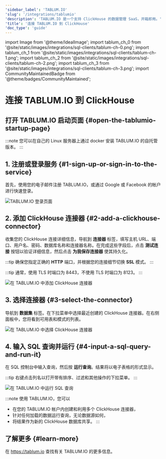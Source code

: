 ```yaml
---
'sidebar_label': 'TABLUM.IO'
'slug': '/integrations/tablumio'
'description': 'TABLUM.IO 是一个支持 ClickHouse 的数据管理 SaaS，开箱即用。'
'title': '连接 TABLUM.IO 到 ClickHouse'
'doc_type': 'guide'
---
```


import Image from '@theme/IdealImage';
import tablum_ch_0 from '@site/static/images/integrations/sql-clients/tablum-ch-0.png';
import tablum_ch_1 from '@site/static/images/integrations/sql-clients/tablum-ch-1.png';
import tablum_ch_2 from '@site/static/images/integrations/sql-clients/tablum-ch-2.png';
import tablum_ch_3 from '@site/static/images/integrations/sql-clients/tablum-ch-3.png';
import CommunityMaintainedBadge from '@theme/badges/CommunityMaintained';


# 连接 TABLUM.IO 到 ClickHouse

<CommunityMaintainedBadge/>

## 打开 TABLUM.IO 启动页面 {#open-the-tablumio-startup-page}

:::note
  您可以在自己的 Linux 服务器上通过 docker 安装 TABLUM.IO 的自托管版本。
:::

## 1. 注册或登录服务 {#1-sign-up-or-sign-in-to-the-service}

  首先，使用您的电子邮件注册 TABLUM.IO，或通过 Google 或 Facebook 的帐户进行快速登录。

<Image img={tablum_ch_0} size="md" border alt="TABLUM.IO 登录页面" />

## 2. 添加 ClickHouse 连接器 {#2-add-a-clickhouse-connector}

收集您的 ClickHouse 连接详细信息，导航到 **连接器** 标签，填写主机 URL、端口、用户名、密码、数据库名称和连接器名称。在完成这些字段后，点击 **测试连接** 按钮以验证详细信息，然后点击 **为我保存连接器** 使其持久化。

:::tip
确保您指定正确的 **HTTP** 端口，并根据您的连接细节切换 **SSL** 模式。
:::

:::tip
通常，使用 TLS 时端口为 8443，不使用 TLS 时端口为 8123。
:::

<Image img={tablum_ch_1} size="lg" border alt="在 TABLUM.IO 中添加 ClickHouse 连接器" />

## 3. 选择连接器 {#3-select-the-connector}

导航到 **数据集** 标签。在下拉菜单中选择最近创建的 ClickHouse 连接器。在右侧面板中，您将看到可用表和模式的列表。

<Image img={tablum_ch_2} size="lg" border alt="在 TABLUM.IO 中选择 ClickHouse 连接器" />

## 4. 输入 SQL 查询并运行 {#4-input-a-sql-query-and-run-it}

在 SQL 控制台中输入查询，然后按 **运行查询**。结果将以电子表格的形式显示。

:::tip
右键点击列名以打开带有排序、过滤和其他操作的下拉菜单。
:::

<Image img={tablum_ch_3} size="lg" border alt="在 TABLUM.IO 中运行 SQL 查询" />

:::note
使用 TABLUM.IO，您可以
* 在您的 TABLUM.IO 帐户内创建和利用多个 ClickHouse 连接器，
* 针对任何加载的数据运行查询，无论数据源如何，
* 将结果作为新的 ClickHouse 数据库共享。
:::

## 了解更多 {#learn-more}

在 https://tablum.io 查找有关 TABLUM.IO 的更多信息。
